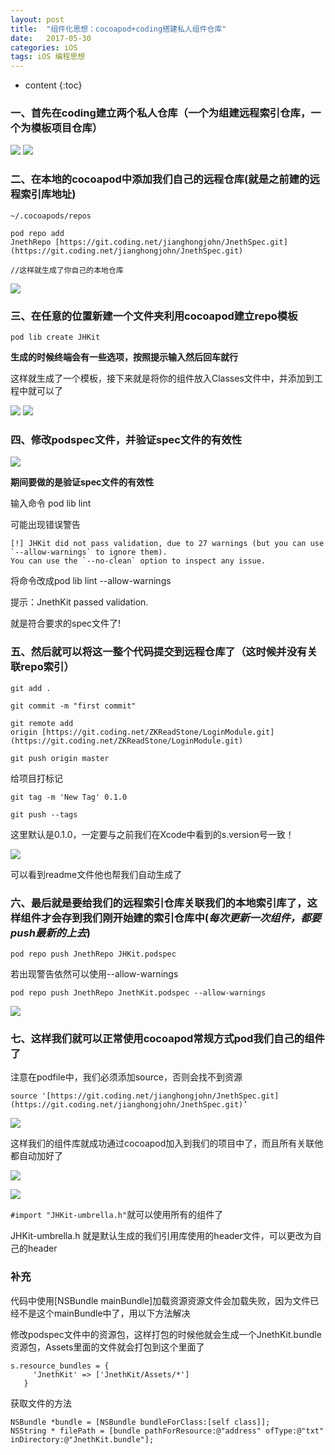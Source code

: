 ```yaml
---
layout: post
title:  "组件化思想：cocoapod+coding搭建私人组件仓库"
date:   2017-05-30
categories: iOS
tags: iOS 编程思想
---
```


* content
{:toc}

### 一、首先在coding建立两个私人仓库（一个为组建远程索引仓库，一个为模板项目仓库）

![](https://github.com/JianghongJohn/jianghongjohn.github.io/blob/master/resource/iOS_pod_element_1.png?raw=true)
![](https://github.com/JianghongJohn/jianghongjohn.github.io/blob/master/resource/iOS_pod_element_2.png?raw=true)

### 二、在本地的cocoapod中添加我们自己的远程仓库(就是之前建的远程索引库地址)

```
~/.cocoapods/repos

pod repo add JnethRepo [https://git.coding.net/jianghongjohn/JnethSpec.git](https://git.coding.net/jianghongjohn/JnethSpec.git)

//这样就生成了你自己的本地仓库

```
![](https://github.com/JianghongJohn/jianghongjohn.github.io/blob/master/resource/iOS_pod_element_3.png?raw=trueg)

### 三、在任意的位置新建一个文件夹利用cocoapod建立repo模板

`pod lib create JHKit`

**生成的时候终端会有一些选项，按照提示输入然后回车就行**

这样就生成了一个模板，接下来就是将你的组件放入Classes文件中，并添加到工程中就可以了

![](https://github.com/JianghongJohn/jianghongjohn.github.io/blob/master/resource/iOS_pod_element_4.png?raw=true)
![](https://github.com/JianghongJohn/jianghongjohn.github.io/blob/master/resource/iOS_pod_element_5.png?raw=true)

### 四、修改podspec文件，并验证spec文件的有效性

![](https://github.com/JianghongJohn/jianghongjohn.github.io/blob/master/resource/iOS_pod_element_6.png?raw=true)

**期间要做的是验证spec文件的有效性**

输入命令 pod lib lint 

可能出现错误警告

```
[!] JHKit did not pass validation, due to 27 warnings (but you can use `--allow-warnings` to ignore them).
You can use the `--no-clean` option to inspect any issue.
```

将命令改成pod lib lint --allow-warnings

提示：JnethKit passed validation.

就是符合要求的spec文件了!

### 五、然后就可以将这一整个代码提交到远程仓库了（这时候并没有关联repo索引）

`git add .`

`git commit -m "first commit"`

`git remote add origin [https://git.coding.net/ZKReadStone/LoginModule.git](https://git.coding.net/ZKReadStone/LoginModule.git)`

`git push origin master`

给项目打标记

`git tag -m 'New Tag' 0.1.0`

`git push --tags`

这里默认是0.1.0，一定要与之前我们在Xcode中看到的s.version号一致！

![](https://github.com/JianghongJohn/jianghongjohn.github.io/blob/master/resource/iOS_pod_element_7.png?raw=true)

可以看到readme文件他也帮我们自动生成了

### 六、最后就是要给我们的远程索引仓库关联我们的本地索引库了，这样组件才会存到我们刚开始建的索引仓库中(*每次更新一次组件，都要push最新的上去*)

`pod repo push JnethRepo JHKit.podspec`

若出现警告依然可以使用--allow-warnings

`pod repo push JnethRepo JnethKit.podspec --allow-warnings`

![](https://github.com/JianghongJohn/jianghongjohn.github.io/blob/master/resource/iOS_pod_element_9.png?raw=true)


### 七、这样我们就可以正常使用cocoapod常规方式pod我们自己的组件了

注意在podfile中，我们必须添加source，否则会找不到资源

`source '[https://git.coding.net/jianghongjohn/JnethSpec.git](https://git.coding.net/jianghongjohn/JnethSpec.git)’`

![](https://github.com/JianghongJohn/jianghongjohn.github.io/blob/master/resource/iOS_pod_element_10.png?raw=true)

这样我们的组件库就成功通过cocoapod加入到我们的项目中了，而且所有关联他都自动加好了

![](https://github.com/JianghongJohn/jianghongjohn.github.io/blob/master/resource/iOS_pod_element_11.png?raw=true)

![](https://github.com/JianghongJohn/jianghongjohn.github.io/blob/master/resource/iOS_pod_element_12.png?raw=true)

`#import "JHKit-umbrella.h"`就可以使用所有的组件了

JHKit-umbrella.h 就是默认生成的我们引用库使用的header文件，可以更改为自己的header

### 补充

代码中使用[NSBundle mainBundle]加载资源资源文件会加载失败，因为文件已经不是这个mainBundle中了，用以下方法解决

修改podspec文件中的资源包，这样打包的时候他就会生成一个JnethKit.bundle资源包，Assets里面的文件就会打包到这个里面了

```
s.resource_bundles = {
     'JnethKit' => ['JnethKit/Assets/*']
   }
```

获取文件的方法

```
NSBundle *bundle = [NSBundle bundleForClass:[self class]];
NSString * filePath = [bundle pathForResource:@"address" ofType:@"txt" inDirectory:@"JnethKit.bundle"];
```
